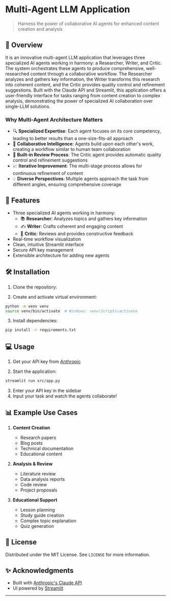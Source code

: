 # Multi-Agent LLM Application

> Harness the power of collaborative AI agents for enhanced content creation and analysis

## 🌟 Overview
It is an innovative multi-agent LLM application that leverages three specialized AI agents working in harmony: a Researcher, Writer, and Critic. The system orchestrates these agents to produce comprehensive, well-researched content through a collaborative workflow. The Researcher analyzes and gathers key information, the Writer transforms this research into coherent content, and the Critic provides quality control and refinement suggestions. Built with the Claude API and Streamlit, this application offers a user-friendly interface for tasks ranging from content creation to complex analysis, demonstrating the power of specialized AI collaboration over single-LLM solutions.

### Why Multi-Agent Architecture Matters
- 🔍 **Specialized Expertise**: Each agent focuses on its core competency, leading to better results than a one-size-fits-all approach
- 🤝 **Collaborative Intelligence**: Agents build upon each other's work, creating a workflow similar to human team collaboration
- 🔄 **Built-in Review Process**: The Critic agent provides automatic quality control and refinement suggestions
- 📈 **Iterative Improvement**: The multi-stage process allows for continuous refinement of content
- 💡 **Diverse Perspectives**: Multiple agents approach the task from different angles, ensuring comprehensive coverage

## 🚀 Features
- Three specialized AI agents working in harmony:
  - 📚 **Researcher**: Analyzes topics and gathers key information
  - ✍️ **Writer**: Crafts coherent and engaging content
  - 🎯 **Critic**: Reviews and provides constructive feedback
- Real-time workflow visualization
- Clean, intuitive Streamlit interface
- Secure API key management
- Extensible architecture for adding new agents

## 🛠️ Installation

1. Clone the repository:


2. Create and activate virtual environment:
```bash
python -m venv venv
source venv/bin/activate  # Windows: venv\Scripts\activate
```

3. Install dependencies:
```bash
pip install -r requirements.txt
```

## 💻 Usage

1. Get your API key from [Anthropic](https://www.anthropic.com/)

2. Start the application:
```bash
streamlit run src/app.py
```

3. Enter your API key in the sidebar
4. Input your task and watch the agents collaborate!

## 📊 Example Use Cases

1. **Content Creation**
   - Research papers
   - Blog posts
   - Technical documentation
   - Educational content

2. **Analysis & Review**
   - Literature review
   - Data analysis reports
   - Code review
   - Project proposals

3. **Educational Support**
   - Lesson planning
   - Study guide creation
   - Complex topic explanation
   - Quiz generation


## 📝 License

Distributed under the MIT License. See `LICENSE` for more information.

## ✨ Acknowledgments

- Built with [Anthropic's Claude API](https://www.anthropic.com/)
- UI powered by [Streamlit](https://streamlit.io/)

---

